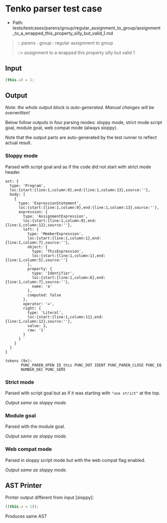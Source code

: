 # Tenko parser test case

- Path: tests/testcases/parens/group/regular_assignment_to_group/assignment_to_a_wrapped_this_property_silly_but_valid_1.md

> :: parens : group : regular assignment to group
>
> ::> assignment to a wrapped this property silly but valid 1

## Input

`````js
(this.a) = 1;
`````

## Output

_Note: the whole output block is auto-generated. Manual changes will be overwritten!_

Below follow outputs in four parsing modes: sloppy mode, strict mode script goal, module goal, web compat mode (always sloppy).

Note that the output parts are auto-generated by the test runner to reflect actual result.

### Sloppy mode

Parsed with script goal and as if the code did not start with strict mode header.

`````
ast: {
  type: 'Program',
  loc:{start:{line:1,column:0},end:{line:1,column:13},source:''},
  body: [
    {
      type: 'ExpressionStatement',
      loc:{start:{line:1,column:0},end:{line:1,column:13},source:''},
      expression: {
        type: 'AssignmentExpression',
        loc:{start:{line:1,column:0},end:{line:1,column:12},source:''},
        left: {
          type: 'MemberExpression',
          loc:{start:{line:1,column:1},end:{line:1,column:7},source:''},
          object: {
            type: 'ThisExpression',
            loc:{start:{line:1,column:1},end:{line:1,column:5},source:''}
          },
          property: {
            type: 'Identifier',
            loc:{start:{line:1,column:6},end:{line:1,column:7},source:''},
            name: 'a'
          },
          computed: false
        },
        operator: '=',
        right: {
          type: 'Literal',
          loc:{start:{line:1,column:11},end:{line:1,column:12},source:''},
          value: 1,
          raw: '1'
        }
      }
    }
  ]
}

tokens (9x):
       PUNC_PAREN_OPEN ID_this PUNC_DOT IDENT PUNC_PAREN_CLOSE PUNC_EQ
       NUMBER_DEC PUNC_SEMI
`````

### Strict mode

Parsed with script goal but as if it was starting with `"use strict"` at the top.

_Output same as sloppy mode._

### Module goal

Parsed with the module goal.

_Output same as sloppy mode._

### Web compat mode

Parsed in sloppy script mode but with the web compat flag enabled.

_Output same as sloppy mode._

## AST Printer

Printer output different from input [sloppy]:

````js
((this.a = 1));
````

Produces same AST
